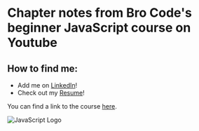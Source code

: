 # Chapter notes from Bro Code's beginner JavaScript course on Youtube

## How to find me:
- Add me on [LinkedIn](www.linkedin.com/in/bryant-logan)!
- Check out my [Resume](bryantlogan.com)!

You can find a link to the course [here](https://www.youtube.com/watch?v=8dWL3wF_OMw&t=12247s).

![JavaScript Logo](https://www.globalvoxinc.com/wp-content/uploads/2021/09/javascript.png)